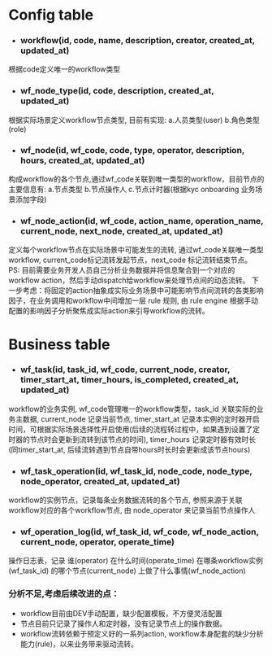 # Config table
- ### workflow(id, code, name, description, creator, created_at, updated_at)
根据code定义唯一的workflow类型
- ### wf_node_type(id, code, description, created_at, updated_at)
根据实际场景定义workflow节点类型, 目前有实现: a.人员类型(user) b.角色类型(role)
- ### wf_node(id, wf_code, code, type, operator, description, hours, created_at, updated_at)
构成workflow的各个节点,通过wf_code关联到唯一类型的workflow，目前节点的主要信息有: a.节点类型  b.节点操作人  c.节点计时器(根据kyc onboarding 业务场景添加字段)
- ### wf_node_action(id, wf_code, action_name, operation_name, current_node, next_node, created_at, updated_at)
定义每个workflow节点在实际场景中可能发生的流转, 通过wf_code关联唯一类型workflow, current_code标记流转发起节点，next_code 标记流转结束节点。 PS: 目前需要业务开发人员自己分析业务数据并将信息聚合到一个对应的workflow action，然后手动dispatch给workflow来处理节点间的动态流转。 下一步考虑：将固定的action抽象成实际业务场景中可能影响节点间流转的各类影响因子，在业务调用和workflow中间增加一层 rule 规则, 由 rule engine 根据手动配置的影响因子分析聚焦成实际action来引导workflow的流转。

# Business table
- ### wf_task(id, task_id, wf_code, current_node, creator, timer_start_at, timer_hours, is_completed, created_at, updated_at)
workflow的业务实例, wf_code管理唯一的workflow类型，task_id 关联实际的业务主数据, current_node 记录当前节点, timer_start_at 记录本实例的定时器开启时间，可根据实际场景选择性开启使用(后续的流程转过程中，如果遇到设置了定时器的节点时会更新到流转到该节点的时间), timer_hours 记录定时器有效时长(同timer_start_at, 后续流转遇到节点自带hours时长时会更新成该节点hours)
- ### wf_task_operation(id, wf_task_id, node_code, node_type, node_operator, created_at, updated_at)
workflow的实例节点，记录每条业务数据流转的各个节点, 参照来源于关联workflow对应的各个workflow节点, 由 node_operator 来记录当前节点操作人
- ### wf_operation_log(id, wf_task_id, wf_code, wf_node_action, current_node, operator, operate_time)
操作日志表，记录 谁(operator) 在什么时间(operate_time) 在哪条workflow实例(wf_task_id) 的哪个节点(current_node) 上做了什么事情(wf_node_action)


### 分析不足,考虑后续改进的点：
- workflow目前由DEV手动配置，缺少配置模板，不方便灵活配置
- 节点目前只记录了操作人和定时器，没有记录节点上的操作数据。
- workflow流转依赖于预定义好的一系列action, workflow本身配套的缺少分析能力(rule)，以来业务带来驱动流转。



